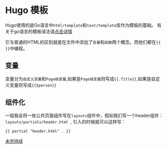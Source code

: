 # Hugo 模板

Hugo使用的是Go语言中`html/template`和`text/template`库作为模板的基础。
有关于go语言的模板语法请[点击详情](https://golang.org/pkg/html/template/)

它与普通的HTML的区别就是在文件中添加了`变量`和`函数`两个概念。而他们都在`{{ }}`中编程。

## 变量

变量分为`自定义变量`和`Page级变量`,如果是`Page级变量`则写成`{{.Title}}`,如果是自定义变量则写成`{{$person}}`

## 组件化

一般我会将一些公共页面组件写在`layouts`组件中，假如我们写一个header组件：
`layouts/partials/header.html `, 引入的时候就可以这样写：

```
{{ partial "header.html" . }}
```

[未完待续](https://gohugo.io/templates/introduction/)